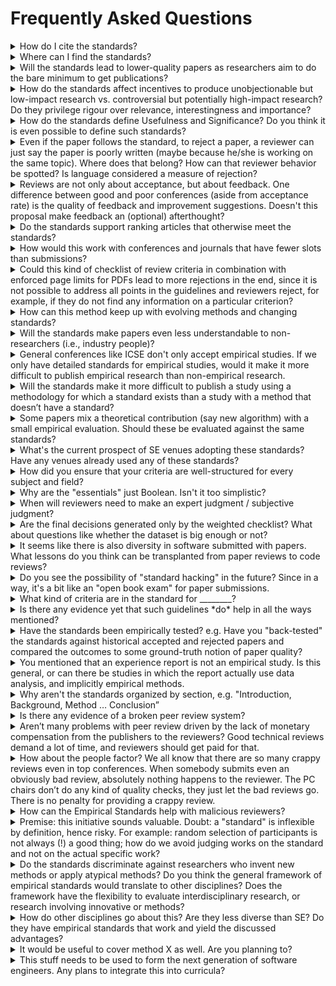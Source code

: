 # Frequently Asked Questions

<details>
	<summary>How do I cite the standards?</summary>
	<p>Please cite the empirical standards report from arXiv, as follows. Please do not cite this repo by URL.<br><br>

		Paul Ralph et al. (2021) Empirical Standards for Software Engineering Research. arXiv:2010.03525 [cs.SE].<br><br>

		For complete author list, see: https://arxiv.org/abs/2010.03525</p>
</details>

<details>
	<summary>Where can I find the standards?</summary>

	<p>You can find the standards, our report and our presentation slides here: [https://github.com/acmsigsoft/EmpiricalStandards](https://github.com/acmsigsoft/EmpiricalStandards)</p>
</details>

<details>
	<summary>Will the standards lead to lower-quality papers as researchers aim to do the bare minimum to get publications?</summary>

	<p>We have three responses to this question: (1) If everyone did the bare minimum to comply with the standards, overall research quality would skyrocket. (2) Some researchers may do the minimum, but academia is a land of overachievers. For everyone aiming for a bare pass, there are probably two or three determined to get a best paper award. (3) Over time, we can raise the minimum bar by shifting making more attributes "essential."</p>
</details>

<details>
	<summary>How do the standards affect incentives to produce unobjectionable but low-impact research vs. controversial but potentially high-impact research? Do they privilege rigour over relevance, interestingness and importance?</summary>

	<p>Structured, standards-based review will make it easier to publish controversial research because reviewers won’t be able to reject research just because they don’t agree with the conclusions. Structured, standards-based review will also make it easier to publish relevant research because it will prevent reviewers from misapplying expectations for controlled experiments to in situ approaches like Action Research.<br><br>

	Researchers are not going to stop trying to do meaningful, impactful research because of (1) promotion criteria that are not limited to publication venues; (2) the way research grants work and (3) scholars’ own egos and ambitions pushing them to “put a ding in the universe.”</p>

</details>

<details>
	<summary>How do the standards define Usefulness and Significance? Do you think it is even possible to define such standards?</summary>

	<p>The general standard simply asks reviewers whether the study contributes to our collective body of knowledge. There is no rating of usefulness or significance.<br><br>

	Reviewers are not oracles and cannot reliably predict how research may be used or affect the world after publication. We take the position that all rigorous research should be published. It’s time to face the reality that usefulness and significance can only be assessed years after work has been published. Reviewers are not oracles.</p>
</details> 

<details>
	<summary>Even if the paper follows the standard, to reject a paper, a reviewer can just say the paper is poorly written (maybe because he/she is working on the same topic). Where does that belong? How can that reviewer behavior be spotted? Is language considered a measure of rejection?</summary>

	<p>The general standard has a simple test for the quality of writing: “any grammatical problems do not substantially hinder understanding”. What matters is whether the reader can understand the paper. If the writing is good enough to be understood, it’s good enough to publish. If the reader can’t understand the paper, then it’s not ready to publish. Structured review means that at least a majority of reviewers would have to feel that the paper was not understandable to lead to a reject decision.</p>
</details> 

<details>
	<summary>Reviews are not only about acceptance, but about feedback. One difference between good and poor conferences (aside from acceptance rate) is the quality of feedback and improvement suggestions.  Doesn't this proposal make feedback an (optional) afterthought?</summary>

	<p>“Developmental reviewing” is a double-edged sword. Some reviewer feedback is helpful. A lot of it is destructive, abusive and factually incorrect. The point of the standards is to make expectations clear BEFORE the research is done and the paper is submitted, instead of revealing them afterward, when it’s too late to do the study a different way.<br><br>

	The standards initiative seeks to replace unstructured, unvetted feedback with structured feedback based on community consensus. Revisions will still get feedback like “make the research question clearer” or “provide more details on data collection include X, Y and Z.” But the standards will prevent abuse (“the author should consider a different career”), cross-paradigmatic criticism (“Despite this being a qualitative paper, it needs more numbers”), and incorrect feedback (“This SLR isn’t systematic because it doesn’t include all relevant papers”). All of these are real examples.<br><br>

	If venues choose to include longform reviewer feedback, that’s up to them, but we discourage it, because so many reviewers have demonstrated time and again that they cannot be trusted to give correct, unbiased, construct open-ended feedback.</p>
</details>

<details>
	<summary>Do the standards support ranking articles that otherwise meet the standards?</summary>

	<p>The standards allow a rough ranking of papers based on their number of desirable and extraordinary attributes. We are not sure that ranking articles is a good idea.</p>
</details>

<details>
	<summary>How would this work with conferences and journals that have fewer slots than submissions?</summary>

	<p>The limited number of “slots” at journals is a side effect of the idiocy of printing articles on dead trees, and we should accept no such limits. Moreover, using acceptance rate as a measure of conference quality is invalid, indefensible and unscientific. Competition is anathema to science.<br><br>

	If there are more accepted papers than speaking slots, perhaps we should let attendees vote for the most exciting papers (which get speaking slots) and the rest are presented as posters but still published as full papers in the proceedings. That’s just one idea. The point is that we should fundamentally rethink the way we run conferences, get rid of all the counterproductive competition and publish all legitimate research.</p>
</details>

<details>
	<summary>Could this kind of checklist of review criteria in combination with enforced page limits for PDFs lead to more rejections in the end, since it is not possible to address all points in the guidelines and reviewers reject, for example, if they do not find any information on a particular criterion?</summary>

	<p>Arbitrary page limits are stupid for the same reason as slots at journals. That said, the standards should allow us to write shorter, more concise papers because you don’t have to explain as much when things are more standardized and you don’t have to include as much defensive text trying to head off myriad irrelevant criticisms. If you read through the standards, it’s all stuff you would include anyway. The standards also encourage authors to present additional detail in supplementary materials, appendices, replication packages, etc. If we get a lot of reports about not being able to fit all necessary detail in a specific kind of paper, we’ll revisit the standard and make the criteria more concisely addressable.</p>
</details>

<details>
<summary>How can this method keep up with evolving methods and changing standards?</summary>

	<p>The standards will be hosted in a version control system (GitHub) with an issue tracker and maintainers who will consistently improve the standards based on feedback.</p>
</details>

<details>
	<summary>Will the standards make papers even less understandable to non-researchers (i.e., industry people)?</summary>

	<p>Trying to get professionals to read individual primary studies is probably unrealistic and might even be harmful. To the extent professionals read research, they should read systematic reviews and similar papers that synthesize bodies of work into practical recommendations. Therefore, the SLR standard includes the essential criterion: “presents conclusions or recommendations for practitioners/non-specialists.”</p>
</details>

<details>
	<summary>General conferences like ICSE don't only accept empirical studies. If we only have detailed standards for empirical studies, would it make it more difficult to publish empirical research than non-empirical research.</summary> 

	<p>We don’t think it’s possible to make it any more difficult to publish non-empirical research at ICSE. Years ago, the dominant method of evaluating a new software tool was to simply assert that it worked ‘because I said so.’ Software Engineering overreacted, and now publishing a non-empirical study at ICSE is practically impossible. It seems highly unlikely that the empirical standards, as currently written, could make top software engineering venues swing entirely the other way and become biased against empirical research. In contrast, we need to create space to publish high-quality, non-empirical scholarship such as conceptual explorations of methodological and philosophical issues. Perhaps ICSE should have a separate track for non-empirical, foundational and conceptual scholarship.</p>
</details> 

<details>
	<summary>Will the standards make it more difficult to publish a study using a methodology for which a standard exists than a study with a method that doesn’t have a standard?</summary>

	<p>No. Standards make it easier to publish because they prevent reviewers from inventing unexpected criteria.</p>
</details> 

<details>
	<summary>Some papers mix a theoretical contribution (say new algorithm) with a small empirical evaluation. Should these be evaluated against the same standards?</summary>

	<p>The Engineering Research (AKA Design Science) Standard covers such papers.</p>
</details>

<details>
	<summary>What's the current prospect of SE venues adopting these standards? Have any venues already used any of these standards?</summary>

	<p>EASE 2021 and ESEM 2021 have adopted the standards. JSS is trying to figure out how to integrate the standards into their Editorial Manager. We are currently focused on finishing the in-progress standards and building the system that generates the review forms. Then we will start working more with journals and conferences. That said, any reviewer can voluntarily use the standards for guidance, and any venue that wants to experiment with the standards is welcome to do so. Further adoption is inevitable: the standards are just so overwhelmingly useful that all the major journals and conferences will eventually adopt them in some way.</p>
</details>

<details>
	<summary>How did you ensure that your criteria are well-structured for every subject and field?</summary>

	<p>The criteria are divided by “methodology” rather than “subject and field.” We ensured that the criteria are reasonable and well-structured by recruiting experts in each method to draft its standard, revising each standard in several rounds and editing all the standards together for consistency. Of course, the standards remain imperfect; hence the focus on ongoing evolution and maintenance.</p>
</details>

<details>
	<summary>Why are the "essentials" just Boolean. Isn't it too simplistic?</summary>

	<p>Yes/no questions will lead to the highest inter-rater reliability and the least confusion. The criteria are, however, not simplistic. For example, the general criterion “methodology is appropriate (not necessarily optimal) for stated purpose or questions” still requires an intelligent human being to think about the relationship between the paper’s purpose and method and decide whether they fit.</p>
</details>

<details>
	<summary>When will reviewers need to make an expert judgment / subjective judgment?</summary>

	<p>Every time a reviewer checks a criterion, they make a subjective judgment. It is fundamentally impossible to make peer review objective or algorithmic. The purpose of the standards is to direct expert judgment (like legal precedents), not to replace it.</p>
</details>

<details>
	<summary>Are the final decisions generated only by the weighted checklist? What about questions like whether the dataset is big enough or not?</summary>

	<p>There is no weighting the checklist. All papers that meet the essential criteria are publishable. Venues may create more complex decision rules but there’s nothing like a weighted average. There are several criteria related to sufficient statistical power (for quantitative work) or saturation (for qualitative work).</p>
</details>

<details>
	<summary>It seems like there is also diversity in software submitted with papers. What lessons do you think can be transplanted from paper reviews to code reviews?</summary>

	<p>That is a very good question and we would be happy to facilitate research on this topic. We are working on a standard for artifact evaluation, including assessing software submitted with a paper, or to an artifact track.</p>
</details>

<details>
	<summary>Do you see the possibility of "standard hacking" in the future? Since in a way, it's a bit like an "open book exam" for paper submissions.</summary>

	<p>We can only hope! The standards are full of research best practices; therefore, trying to hack a study/paper to maximize chance of acceptance by complying with the standards will dramatically improve research quality. The exam is supposed to be open book! The authors should know going in exactly what the reviewers are looking for. Keeping review criteria secret is insane.</p>
</details>

<details>
	<summary>What kind of criteria are in the standard for ________?</summary>

	<p>You can see all the criteria on: https://github.com/acmsigsoft/EmpiricalStandards</p>
</details>

<details>
	<summary>Is there any evidence yet that such guidelines *do* help in all the ways mentioned?</summary>

	<p>The effectiveness of checklists on professional activity is well established—that’s why surgeons use checklists on operating rooms. Furthermore, the idea of moving to more structured, atomistic, binary criteria to improve inter-rater reliability is well established.</p>
</details>

<details>
	<summary>Have the standards been empirically tested? e.g. Have you "back-tested" the standards against historical accepted and rejected papers and compared the outcomes to some ground-truth notion of paper quality?</summary>

	<p>Not yet because they have only existed for a few months and all of our time is currently consumed with trying to finish the standards that are still in progress. If anyone is interested in organizing empirical testing of the standards, we’d be happy to facilitate—please get in touch.</p>
</details>

<details>
	<summary>You mentioned that an experience report is not an empirical study. Is this general, or can there be studies in which the report actually use data analysis, and implicitly empirical methods.</summary>

	<p>I should have said that, at least for now, experience reports are outside the scope of the empirical standards, unless they systematically collect and analyze data, in which case they might count as case studies. The line between “experience report” and “case study” is a bit blurry.</p>
</details>

<details>
	<summary>Why aren't the standards organized by section, e.g. "Introduction, Background, Method … Conclusion”</summary>

	<p>We don’t want to micromanage paper organization. We want reviewers to focus on the substance of each paper and the rigor of the study it presents.</p>
</details>

<details>
	<summary>Is there any evidence of a broken peer review system?</summary>

	<p>Oh wow where do we start? Virtually every empirical study of peer review has concluded that it is totally broken. Peer review is unreliable, inefficient, sexist, racist and biased against new ideas and non-native English speakers. For an overview, see:<br><br>

	Ann Weller, 2001. Editorial peer review: Its strengths and weaknesses. _Information Today, Inc._<br><br>

	and<br><br>
 
	P. Ralph (2016) Practical suggestions for improving scholarly peer review quality and reducing cycle times. _Communications of the Association for Information Systems_, (38), Article 13.</p>
</details>

<details>
	<summary>Aren’t many problems with peer review driven by the lack of monetary compensation from the publishers to the reviewers? Good technical reviews demand a lot of time, and reviewers should get paid for that.</summary>

	<p>We 100% support initiatives to financially compensate reviewers for their work.</p>
</details>

<details>
	<summary>How about the people factor? We all know that there are so many crappy reviews even in top conferences. When somebody submits even an obviously bad review, absolutely nothing happens to the reviewer. The PC chairs don’t do any kind of quality checks, they just let the bad reviews go.  There is no penalty for providing a crappy review.</summary>

	<p>Reviewers are volunteers so editors and program chairs feel incapable of disciplining them when they misbehave. Associate Editors and meta-reviewers are often unwilling to disagree with reviewers, because they don’t want to make enemies. The reviewers who most need correcting are typically the most defensive, so when some kind of editor does correct them, they tend to complain, and then the editor gets labelled as someone who puts down other reviewers and excluded from future editorial roles. We cannot fix a volunteer organization by applying authority, no matter how legitimate. Instead, we redesign the review system so that it actively prevents bad reviewing in the first place. We cannot physically force reviewers to read more carefully, but we can prevent them from writing an incompetent essay by reducing free text and increasing structure.</p>
</details>

<details>
	<summary>How can the Empirical Standards help with malicious reviewers?</summary>

	<p>A structured, standards-based review process is better for identifying problematic reviewers. Problematic reviewers will have lower levels of agreement with other reviewers. Agreement is easy to measure with structured review, so the system will start identifying problem reviewers.<br><br>

	Furthermore, the current, broken system allows one negative reviewer to override two or three positive reviewers, leading to a paper being rejected. The standards don’t work that way. If two reviewers don’t agree on a criterion (like whether or not an experiment has a control group), the question is elevated to a third reviewer or editor. There’s no long-winded argument, it just asks for another opinion. All disagreements must be resolved one way or the other, and the decision is based on the venue’s decision rules, not any individual reviewer’s beliefs. There’s no more simply saying “one of the reviewers is unhappy.”<br><br>

	ICSE’s move to consensus decision making through reviewer discussion sounds good, but it’s not. Disagreements between reviewers get nasty fast, so everyone walks on eggshells, and that means the loudest, most belligerent reviewer often gets their way. Negative reviewers talk down positive reviewers more often than the other way around, decreasing acceptance rates. Detailed, specific review criteria allows us to go back to voting, which is fairer and more efficient. </p>
</details>

<details>
	<summary>Premise: this initiative sounds valuable. Doubt: a "standard" is inflexible by definition, hence risky. For example: random selection of participants is not always (!) a good thing; how do we avoid judging works on the standard and not on the actual specific work?</summary>

	<p>Our current peer review system is risky. It risks rejecting sound research because of biased reviewers, disenfranchising good scholars so they quit, and accepting well-written but methodologically shoddy work. Our current system creates division and inequity, scholars getting passed over for well-deserved grants, tenure and promotion and papers getting bounced around to five different venues before being published. Standards-based review mitigates these risks.<br><br>

	The standards don’t say things like ‘participants should be randomly selected’. The standards say things like ‘the paper should explain the sampling strategy and why it is appropriate for study.’</p>
</details>

<details>
	<summary>Do the standards discriminate against researchers who invent new methods or apply atypical methods? Do you think the general framework of empirical standards would translate to other disciplines? Does the framework have the flexibility to evaluate interdisciplinary research, or research involving innovative or methods?</summary>

	<p>The general standard explicitly states that new or atypical studies should not be rejected just because there’s no applicable method-specific standard. The general standard should still apply to new, innovative methods. It says things like “Discusses the importance, implications and limitations (validity threats) of the study.” It’s hard to imagine a new, innovative research method where papers no longer discuss their implications and limitations. However, the standards also emphasize that justified deviations are welcome. Whenever a reviewer feels that a criterion is not satisfied, the system will explicit ask the reviewer whether a reasonable justification was offered.<br><br>

	The general standard was written for software engineering research. It should apply to just about all empirical software engineering research. It might apply to some other fields with a little tweaking.<br><br>

	The other standards are method-specific. The Questionnaire Survey standard is for questionnaire surveys. It should not be used to assess a different kind of study, like a focus group. Some of the method-specific standards can probably be adapted for other research areas, and people from other communities are welcome to try.</p>
</details>

<details>
	<summary>How do other disciplines go about this? Are they less diverse than SE? Do they have empirical standards that work and yield the discussed advantages?</summary>

	<p>All communities attempt to write criteria for judging scientific work (such as reviewer guidelines) and some scientific communities (e.g. SIGPLAN), have attempted to write things sort of like “empirical standards.” These previous attempts have met with some successes despite suffering from several problems including: (1) lack of detail; (2) trying to force everyone into an overly limited and outdated view of science (like logical positivism); (3) failing to distinguishing between dissimilar methodologies. Our standards are far more detailed and comprehensive, without imposing a singular epistemological or ontological position. We accomplish this by having different approaches for different standards. Our community’s high level of methodological diversity both necessitates this multi-standard approach.</p>
</details>

<details>
	<summary>It would be useful to cover method X as well. Are you planning to?</summary>

	<p>If you’d like to see a standard created for a certain method (e.g. Focus Groups) please lodge an issue on the GitHub repo. You can suggest people who might be able to draft such a standard, including yourself, and content that might be included. We have to balance the need for method-specific guidance against the complexity of having too many standards, but if lots of people want a standard for a certain method and someone is willing to write a first draft, then we’ll include it.</p>
</details>

<details>
	<summary>This stuff needs to be used to form the next generation of software engineers. Any plans to integrate this into curricula?</summary>

	<p>The standards clearly have a lot of pedagogical value for teaching research methods. Paul is using them in his advanced quantitative methods course in Winter 2021. We are not sure if they are appropriate for undergrads, but if anyone wants to try, they are welcome to do so and we would love to hear about their experiences.</p>
</details>
